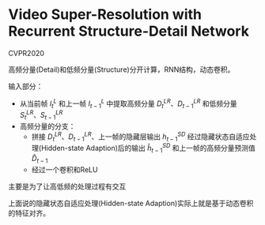 # Video Super-Resolution with Recurrent Structure-Detail Network

CVPR2020

高频分量(Detail)和低频分量(Structure)分开计算，RNN结构，动态卷积。

输入部分：
- 从当前帧 $I_{t}^{L}$ 和上一帧 $I_{t-1}^{L}$ 中提取高频分量 $D_{t}^{LR}$、$D_{t-1}^{LR}$ 和低频分量 $S_{t}^{LR}$、$S_{t-1}^{LR}$
- 高频分量的分支：
  - 拼接 $D_{t}^{LR}$、$D_{t-1}^{LR}$、上一帧的隐藏层输出 $h_{t-1}^{SD}$ 经过隐藏状态自适应处理(Hidden-state Adaption)后的输出 $\hat h_{t-1}^{SD}$ 和上一帧的高频分量预测值 $\hat D_{t-1}$
  - 经过一个卷积和ReLU

主要是为了让高低频的处理过程有交互

上面说的隐藏状态自适应处理(Hidden-state Adaption)实际上就是基于动态卷积的特征对齐。